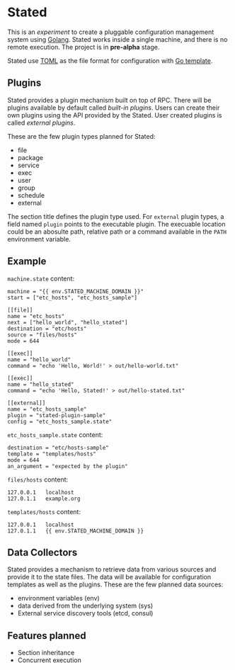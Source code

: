 # Stated

This is an _experiment_ to create a pluggable configuration management
system using [Golang](http://golang.org).  Stated works inside a
single machine, and there is no remote execution.  The project is in
**pre-alpha** stage.

Stated use [TOML](https://github.com/BurntSushi/toml) as the file
format for configuration with [Go
template](http://andlabs.lostsig.com/blog/2014/05/26/8/the-go-templates-post).

## Plugins

Stated provides a plugin mechanism built on top of RPC.  There will be
plugins available by default called _built-in plugins_.  Users can
create their own plugins using the API provided by the Stated.  User
created plugins is called _external plugins_.

These are the few plugin types planned for Stated:

- file
- package
- service
- exec
- user
- group
- schedule
- external

The section title defines the plugin type used.  For `external` plugin
types, a field named `plugin` points to the executable plugin.  The execuable
location could be an abosulte path, relative path or a command
available in the `PATH` environment variable.

## Example

`machine.state` content:

```
machine = "{{ env.STATED_MACHINE_DOMAIN }}"
start = ["etc_hosts", "etc_hosts_sample"]

[[file]]
name = "etc_hosts"
next = ["hello_world", "hello_stated"]
destination = "etc/hosts"
source = "files/hosts"
mode = 644

[[exec]]
name = "hello_world"
command = "echo 'Hello, World!' > out/hello-world.txt"

[[exec]]
name = "hello_stated"
command = "echo 'Hello, Stated!' > out/hello-stated.txt"

[[external]]
name = "etc_hosts_sample"
plugin = "stated-plugin-sample"
config = "etc_hosts_sample.state"
```

`etc_hosts_sample.state` content:

```
destination = "etc/hosts-sample"
template = "templates/hosts"
mode = 644
an_argument = "expected by the plugin"
```

`files/hosts` content:

```
127.0.0.1	localhost
127.0.1.1	example.org
```

`templates/hosts` content:

```
127.0.0.1	localhost
127.0.1.1	{{ env.STATED_MACHINE_DOMAIN }}
```

## Data Collectors

Stated provides a mechanism to retrieve data from various sources and
provide it to the state files.  The data will be available for
configuration templates as well as the plugins.  These are the few
planned data sources:

- environment variables (env)
- data derived from the underlying system (sys)
- External service discovery tools (etcd, consul)

## Features planned

- Section inheritance
- Concurrent execution
